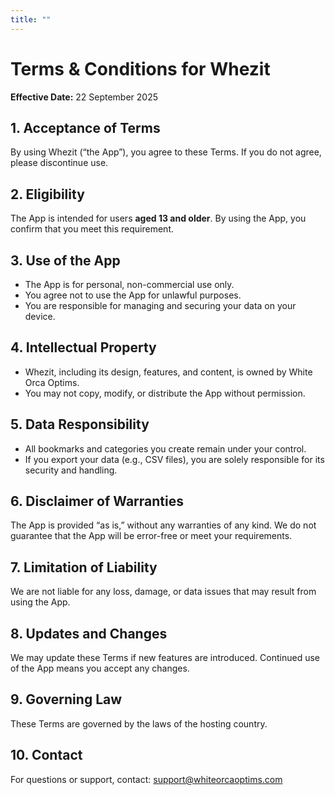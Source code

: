 ```yaml
---
title: ""
---
```


# Terms & Conditions for Whezit

**Effective Date:** 22 September 2025

## 1. Acceptance of Terms

By using Whezit (“the App”), you agree to these Terms. If you do not agree, please discontinue use.

## 2. Eligibility

The App is intended for users **aged 13 and older**. By using the App, you confirm that you meet this requirement.

## 3. Use of the App

- The App is for personal, non-commercial use only.
- You agree not to use the App for unlawful purposes.
- You are responsible for managing and securing your data on your device.

## 4. Intellectual Property

- Whezit, including its design, features, and content, is owned by White Orca Optims.
- You may not copy, modify, or distribute the App without permission.

## 5. Data Responsibility

- All bookmarks and categories you create remain under your control.
- If you export your data (e.g., CSV files), you are solely responsible for its security and handling.

## 6. Disclaimer of Warranties

The App is provided “as is,” without any warranties of any kind. We do not guarantee that the App will be error-free or meet your requirements.

## 7. Limitation of Liability

We are not liable for any loss, damage, or data issues that may result from using the App.

## 8. Updates and Changes

We may update these Terms if new features are introduced. Continued use of the App means you accept any changes.

## 9. Governing Law

These Terms are governed by the laws of the hosting country.

## 10. Contact

For questions or support, contact: support@whiteorcaoptims.com
